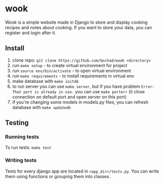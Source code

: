 # wook
Wook is a simple website made in Django to store and display cooking recipes and notes about cooking. 
If you want to store your data, you can register and login after it.

## Install
1. clone repo: `git clone https://github.com/Gochad/wook <directory>`
2. run `make setup` - to create virtual environment for project
3. run `source env/bin/activate` - to open virtual environment 
4. run `make requirements` - to install requirements in virtual env
5. make database with `make initdb`
6. to run server you can use `make server`, but if you have problem `Error: That port is already in use.` you can use `make porterr` (it close connection on default port and open server on this port)
7. if you're changing some models in models.py files, you can refresh database with `make updatedb`
## Testing

### Running tests

To run tests: `make test`

### Writing tests
Tests for every django app are located in `<app_dir>/tests.py`. You can write them using functions or grouping them into classes.
